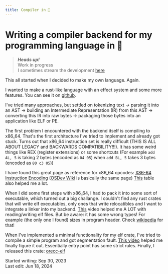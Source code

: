 ```yaml
---
title: Compiler in 🦀
---
```


# Writing a compiler backend for my programming language in 🦀

> **_Heads up!_**\
> Work in progress\
> I sometimes stream the development [here](https://twitch.tv/infinitecoder01)

This all started when I decided to make my own language. Again.

I wanted to make a rust-like language with an effect system and some more
features. You can see it on [github](https://github.com/InfiniteCoder01/Trustlang).

I\'ve tried many approaches, but settled on tokenizing text → parsing it into an AST →
building an Intermediate Representation (IR) from this AST → converting this IR into
raw bytes → packaging those bytes into an application like ELF or PE.

The first problem I encountered with the backend itself is compiling to x86\_64.
That\'s the first architecture I\'ve tried to implement and already got stuck.
Turns out that x86\_64 instruction set is really difficult (THIS IS ALL ABOUT
LEGACY and BACKWARDS COMPATIBILITY!!!). It has some weird things like REX (register extensions)
or some shortcuts (For example `add AL, 5` is taking 2 bytes (encoded as `04 05`) when
`add BL, 5` takes 3 bytes (encoded as `80 c3 05`))

I have found this great page as reference for x86\_64 opcodes: [X86-64 Instruction Encoding](https://www-user.tu-chemnitz.de/~heha/hsn/chm/x86.chm/x64.htm)
([OSDev Wiki](https://wiki.osdev.org/X86-64_Instruction_Encoding) is basically the same page)
[This](https://shell-storm.org/x86doc/) table also helped me a lot.

When I did some first steps with x86\_64, I had to pack it into some sort of executable,
which turned out a big challange. I couldn\'t find any rust crates that will write
elf executables, only ones that write relocatibles and I want to integrate a linker into
my backend. [This](https://www.youtube.com/watch?v=nC1U1LJQL8o) video helped me
A LOT with reading/writing elf files. But be aware: it has some wrong types! For example (the only one I found)
sizes in program header. Check [wikipedia](https://en.wikipedia.org/wiki/Executable_and_Linkable_Format) for that!

When I\'ve implemented a minimal functionality for my elf crate, I\'ve tried to compile a simple program
and got segmentation fault. [This video](https://www.youtube.com/watch?v=XH6jDiKxod8) helped me finally figure it
out. Essentially entry point has some strict rules.
Finally, I released this crate: [orecc-elf](https://crates.io/crates/orecc-elf)

Started writing: Sep 30, 2023\
Last edit: Jun 18, 2024
